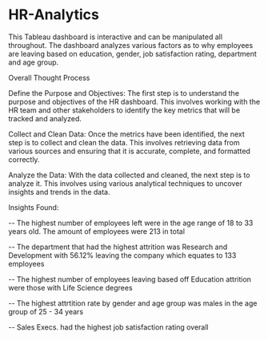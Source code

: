 # HR-Analytics
This Tableau dashboard is interactive and can be manipulated all throughout. The dashboard analyzes various factors as to why employees are leaving based on education, gender, job satisfaction rating, department and age group.

Overall Thought Process

Define the Purpose and Objectives: The first step is to understand the purpose and objectives of the HR dashboard. This involves working with the HR team and other stakeholders to identify the key metrics that will be tracked and analyzed.

Collect and Clean Data: Once the metrics have been identified, the next step is to collect and clean the data. This involves retrieving data from various sources and ensuring that it is accurate, complete, and formatted correctly.

Analyze the Data: With the data collected and cleaned, the next step is to analyze it. This involves using various analytical techniques to uncover insights and trends in the data.

Insights Found:

-- The highest number of employees left were in the age range of 18 to 33 years old. The amount of employees were 213 in total

-- The department that had the highest attrition was Research and Development with 56.12% leaving the company which equates to 133 employees

-- The highest number of employees leaving based off Education attrition were those with Life Science degrees

-- The highest attrtition rate by gender and age group was males in the age group of 25 - 34 years  

-- Sales Execs. had the highest job satisfaction rating overall
